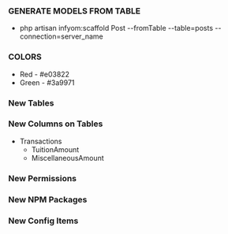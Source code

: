 

### GENERATE MODELS FROM TABLE
- php artisan infyom:scaffold Post --fromTable --table=posts --connection=server_name


### COLORS
- Red - #e03822
- Green - #3a9971

### New Tables

### New Columns on Tables
- Transactions
    - TuitionAmount
    - MiscellaneousAmount



### New Permissions

### New NPM Packages


### New Config Items
